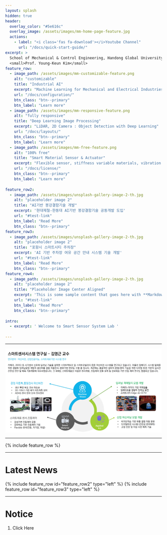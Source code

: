 ```yaml
---
layout: splash
hidden: true
header:
  overlay_color: "#5e616c"
  overlay_image: /assets/images/mm-home-page-feature.jpg
  actions:
    - label: "<i class='fas fa-download'></i>Youtube Channel"
      url: "/docs/quick-start-guide/"
excerpt: >
  School of Mechanical & Control Engineering, Handong Global University.<br />
  <small>Prof. Young-Keun Kim</small>
feature_row:
  - image_path: /assets/images/mm-customizable-feature.png
    alt: "customizable"
    title: "Industrial AI"
    excerpt: "Machine Learning for Mechanical and Electrical Industries including Fault Diagnosis and Prediction, Defect Detection"
    url: "/docs/configuration/"
    btn_class: "btn--primary"
    btn_label: "Learn more"
  - image_path: /assets/images/mm-responsive-feature.png
    alt: "fully responsive"
    title: "Deep Learning Image Processing"
    excerpt: "LiDAR, 2D Camera : Object Detection with Deep Learning"
    url: "/docs/layouts/"
    btn_class: "btn--primary"
    btn_label: "Learn more"
  - image_path: /assets/images/mm-free-feature.png
    alt: "100% free"
    title: "Smart Material Sensor & Actuator"
    excerpt: "Flexible sensor, stiffness variable materials, vibration control "
    url: "/docs/license/"
    btn_class: "btn--primary"
    btn_label: "Learn more"      
    
feature_row2:
  - image_path: /assets/images/unsplash-gallery-image-2-th.jpg
    alt: "placeholder image 2"
    title: "AI기반 봉강결함기술 개발"
    excerpt: '현대제철-한동대 AI기반 봉강결함기술 공동개발 도입'
    url: "#test-link"
    btn_label: "Read More"
    btn_class: "btn--primary"
feature_row3:
  - image_path: /assets/images/unsplash-gallery-image-2-th.jpg
    alt: "placeholder image 2"
    title: "포항시 스마트시티 주차장"
    excerpt: 'AI 기반 주차장 여유 공간 안내 시스템 기술 개발'
    url: "#test-link"
    btn_label: "Read More"
    btn_class: "btn--primary"
feature_row4:
  - image_path: /assets/images/unsplash-gallery-image-2-th.jpg
    alt: "placeholder image 2"
    title: "Placeholder Image Center Aligned"
    excerpt: 'This is some sample content that goes here with **Markdown** formatting. Centered with `type="center"`'
    url: "#test-link"
    btn_label: "Read More"
    btn_class: "btn--primary"
    
intro: 
  - excerpt: ' Welcome to Smart Sensor System Lab '

---
```




------

<img src="assets/images/ssslabmain.jpg"  title="SSSLAB_Logo" class="center">

------


{% include feature_row %}

------
# Latest News

{% include feature_row id="feature_row2" type="left" %}
{% include feature_row id="feature_row3" type="left" %}

------
# Notice

1. Click Here